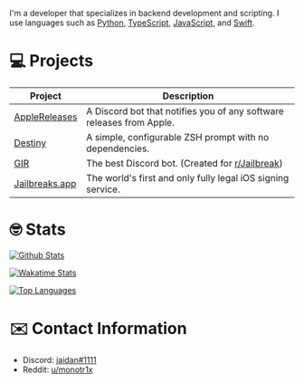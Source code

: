 I'm a developer that specializes in backend development and scripting. I use languages such as [Python](https://python.org), [TypeScript](https://typescriptlang.org), [JavaScript](https://javascript.com), and [Swift](https://swift.org).

# 💻 Projects

| Project                                                    | Description                                                                    |
|------------------------------------------------------------|--------------------------------------------------------------------------------|
| [AppleReleases](https://github.com/m1stadev/AppleReleases) | A Discord bot that notifies you of any software releases from Apple. |
| [Destiny](https://github.com/ja1dan/Destiny)               | A simple, configurable ZSH prompt with no dependencies. |
| [GIR](https://github.com/DiscordGIR/GIRRewrite)            | The best Discord bot. (Created for [r/Jailbreak](https://discord.gg/jb)) |
| [Jailbreaks.app](https://jailbreaks.app)                   | The world's first and only fully legal iOS signing service. |

# 🤓 Stats
  
[![Github Stats](https://github-readme-stats.vercel.app/api?username=ja1dan&show_icons=true&count_private=true&theme=dark)](https://github.com/ja1dan)

[![Wakatime Stats](https://github-readme-stats.vercel.app/api/wakatime?username=ja1dan&theme=dark)](https://github.com/ja1dan)

[![Top Languages](https://github-readme-stats.vercel.app/api/top-langs/?username=ja1dan&layout=compact&langs_count=6&theme=dark)](https://github.com/ja1dan)

# ✉️ Contact Information
  
* Discord: [jaidan#1111](https://discord.com/users/811496735406293062)
* Reddit: [u/monotr1x](https://reddit.com/u/monotr1x)
